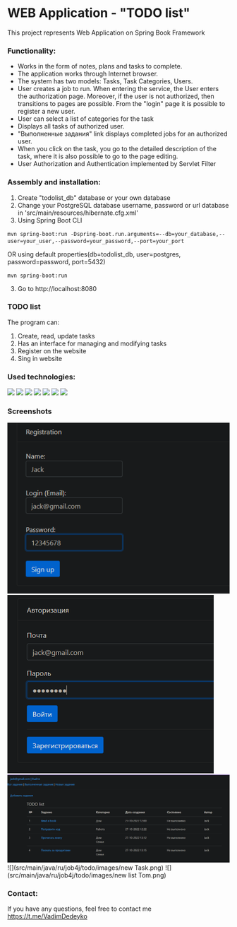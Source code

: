 # WEB Application - "TODO list"

<p>This project represents Web Application on Spring Book Framework</p>

### Functionality:

* Works in the form of notes, plans and tasks to complete.
* The application works through Internet browser.
* The system has two models: Tasks, Task Categories, Users.
* User creates a job to run. When entering the service, the User enters the authorization page.
  Moreover, if the user is not authorized, then transitions to pages are possible.
  From the "login" page it is possible to register a new user.
* User can select a list of categories for the task
* Displays all tasks of authorized user.
* "Выполненные задания" link displays completed jobs for an authorized user.
* When you click on the task, you go to the detailed description of the task, where it is also possible to go to the
  page editing.
* User Authorization and Authentication implemented by Servlet Filter

### Assembly and installation:

1. Create "todolist_db" database or your own database
2. Change your PostgreSQL database username, password or url database in 'src/main/resources/hibernate.cfg.xml'
3.   Using Spring Boot CLI
```shell
mvn spring-boot:run -Dspring-boot.run.arguments=--db=your_database,--user=your_user,--password=your_password,--port=your_port
```
OR using default properties(db=todolist_db, user=postgres, password=password, port=5432)

```shell
mvn spring-boot:run
```
3. Go to http://localhost:8080

### TODO list
The program can:
1. Create, read, update tasks
2. Has an interface for managing and modifying tasks
3. Register on the website
4. Sing in website

### Used technologies:
![](https://img.shields.io/badge/Java-18.0-blueviolet)
![](https://img.shields.io/badge/SpringBoot-2.7.2-important)
![](https://img.shields.io/badge/Postgresql-42.4.2-green)
![](https://img.shields.io/badge/Servlet-API-brightgreen)
![](https://img.shields.io/badge/Thymeleaf-blue)
![](https://img.shields.io/badge/Hibernate-5.6.11-inactive)
![](https://img.shields.io/badge/Liquibase-4.15-critical)

### Screenshots
![](src/main/java/ru/job4j/todo/images/registration.png)
![](src/main/java/ru/job4j/todo/images/autorization.png)
![](src/main/java/ru/job4j/todo/images/index.png)
![](src/main/java/ru/job4j/todo/images/new Task.png)
![](src/main/java/ru/job4j/todo/images/new list Tom.png)

### Contact:
If you have any questions, feel free to contact me https://t.me/VadimDedeyko

<!-- 
brightgreen
green
yellowgreen
yellow
orange
red
blue
lightgrey
success
important
critical
informational
inactive
blueviolet
ff69b4
9cf 
-->

